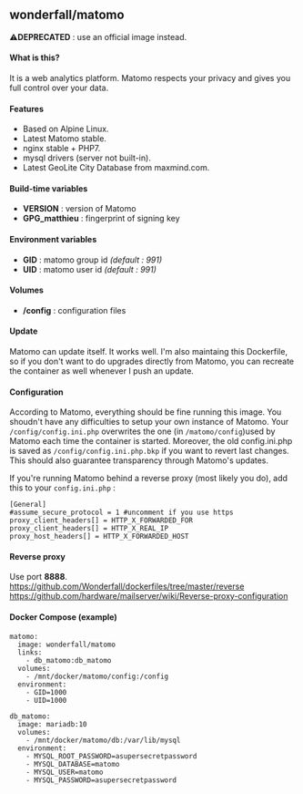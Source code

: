## wonderfall/matomo

⚠️**DEPRECATED** : use an official image instead.

#### What is this?
It is a web analytics platform. Matomo respects your privacy and gives you full control over your data.

#### Features
- Based on Alpine Linux.
- Latest Matomo stable.
- nginx stable + PHP7.
- mysql drivers (server not built-in).
- Latest GeoLite City Database from maxmind.com.

#### Build-time variables
- **VERSION** : version of Matomo
- **GPG_matthieu** : fingerprint of signing key

#### Environment variables
- **GID** : matomo group id *(default : 991)*
- **UID** : matomo user id *(default : 991)*

#### Volumes
- **/config** : configuration files

#### Update
Matomo can update itself. It works well. I'm also maintaing this Dockerfile, so if you don't want to do upgrades directly from Matomo, you can recreate the container as well whenever I push an update.

#### Configuration
According to Matomo, everything should be fine running this image. You shoudn't have any difficulties to setup your own instance of Matomo. Your `/config/config.ini.php` overwrites the one (in `/matomo/config`)used by Matomo each time the container is started. Moreover, the old config.ini.php is saved as `/config/config.ini.php.bkp` if you want to revert last changes. This should also guarantee transparency through Matomo's updates.

If you're running Matomo behind a reverse proxy (most likely you do), add this to your `config.ini.php` :

```
[General]
#assume_secure_protocol = 1 #uncomment if you use https
proxy_client_headers[] = HTTP_X_FORWARDED_FOR
proxy_client_headers[] = HTTP_X_REAL_IP
proxy_host_headers[] = HTTP_X_FORWARDED_HOST
```

#### Reverse proxy
Use port **8888**.
https://github.com/Wonderfall/dockerfiles/tree/master/reverse
https://github.com/hardware/mailserver/wiki/Reverse-proxy-configuration

#### Docker Compose (example)
```
matomo:
  image: wonderfall/matomo
  links:
    - db_matomo:db_matomo
  volumes:
    - /mnt/docker/matomo/config:/config
  environment:
    - GID=1000
    - UID=1000

db_matomo:
  image: mariadb:10
  volumes:
    - /mnt/docker/matomo/db:/var/lib/mysql
  environment:
    - MYSQL_ROOT_PASSWORD=asupersecretpassword
    - MYSQL_DATABASE=matomo
    - MYSQL_USER=matomo
    - MYSQL_PASSWORD=asupersecretpassword
```
